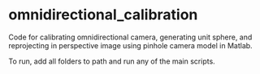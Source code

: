 # omnidirectional_calibration
Code for calibrating omnidirectional camera, generating unit sphere, and reprojecting in perspective image using pinhole camera model in Matlab.

To run, add all folders to path and run any of the main scripts.
